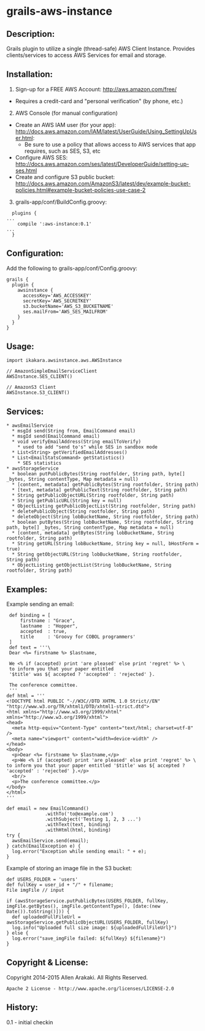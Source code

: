 # grails-aws-instance

Description:
--------------
Grails plugin to utilize a single (thread-safe) AWS Client Instance.  Provides
clients/services to access AWS Services for email and storage.

Installation:
--------------

1. Sign-up for a FREE AWS Account: http://aws.amazon.com/free/
  * Requires a credit-card and "personal verification" (by phone, etc.)
2. AWS Console (for manual configuration)
  * Create an AWS IAM user (for your app): http://docs.aws.amazon.com/IAM/latest/UserGuide/Using_SettingUpUser.html:
    * Be sure to use a policy that allows access to AWS services that app requires, such as SES, S3, etc
  * Configure AWS SES: http://docs.aws.amazon.com/ses/latest/DeveloperGuide/setting-up-ses.html
  * Create and configure S3 public bucket: http://docs.aws.amazon.com/AmazonS3/latest/dev/example-bucket-policies.html#example-bucket-policies-use-case-2
3. grails-app/conf/BuildConfig.groovy:
```
  plugins {
...
    compile ':aws-instance:0.1'
...
  }
```

Configuration:
--------------

Add the following to grails-app/conf/Config.groovy:
```
grails {
  plugin {
    awsinstance {
      accessKey='AWS_ACCESSKEY'
      secretKey='AWS_SECRETKEY'
      s3.bucketName='AWS_S3_BUCKETNAME'
      ses.mailFrom='AWS_SES_MAILFROM'
    }
  }
}
```

Usage:
--------------
```
import ikakara.awsinstance.aws.AWSInstance

// AmazonSimpleEmailServiceClient
AWSInstance.SES_CLIENT()

// AmazonS3 Client
AWSInstance.S3_CLIENT()
```

Services:
--------------
```
* awsEmailService
  * msgId send(String from, EmailCommand email)
  * msgId send(EmailCommand email)
  * void verifyEmailAddress(String emailToVerify)
    * used to add "send to's" while SES in sandbox mode
  * List<String> getVerifiedEmailAddresses()
  * List<EmailStatsCommand> getStatistics()
    * SES statistics
* awsStorageService
  * boolean putPublicBytes(String rootfolder, String path, byte[] _bytes, String contentType, Map metadata = null)
  * [content, metadata] getPublicBytes(String rootfolder, String path)
  * [text, metadata] getPublicText(String rootfolder, String path)
  * String getPublicObjectURL(String rootfolder, String path)
  * String getPublicURL(String key = null)
  * ObjectListing getPublicObjectList(String rootfolder, String path)
  * deletePublicObject(String rootfolder, String path)
  * deleteObject(String lobBucketName, String rootfolder, String path)
  * boolean putBytes(String lobBucketName, String rootfolder, String path, byte[] _bytes, String contentType, Map metadata = null)
  * [content, metadata] getBytes(String lobBucketName, String rootfolder, String path)
  * String getURL(String lobBucketName, String key = null, bHostForm = true)
  * String getObjectURL(String lobBucketName, String rootfolder, String path)
  * ObjectListing getObjectList(String lobBucketName, String rootfolder, String path)
```

Examples:
--------------
Example sending an email:
```
 def binding = [
     firstname : "Grace",
     lastname  : "Hopper",
     accepted  : true,
     title     : 'Groovy for COBOL programmers'
 ]
 def text = '''\
 Dear <%= firstname %> $lastname,

 We <% if (accepted) print 'are pleased' else print 'regret' %> \
 to inform you that your paper entitled
 '$title' was ${ accepted ? 'accepted' : 'rejected' }.

 The conference committee.
 '''
def html = '''
<!DOCTYPE html PUBLIC "-//W3C//DTD XHTML 1.0 Strict//EN" "http://www.w3.org/TR/xhtml1/DTD/xhtml1-strict.dtd">
<html xmlns="http://www.w3.org/1999/xhtml" xmlns="http://www.w3.org/1999/xhtml">
<head>
  <meta http-equiv="Content-Type" content="text/html; charset=utf-8" />
  <meta name="viewport" content="width=device-width" />
</head>
<body>
  <p>Dear <%= firstname %> $lastname,</p>
  <p>We <% if (accepted) print 'are pleased' else print 'regret' %> \
to inform you that your paper entitled '$title' was ${ accepted ? 'accepted' : 'rejected' }.</p>
  <br/>
  <p>The conference committee.</p>
</body>
</html>
'''

def email = new EmailCommand()
              .withTo('to@example.com')
              .withSubject('Testing 1, 2, 3 ...')
              .withText(text, binding)
              .withHtml(html, binding)
try {
  awsEmailService.send(email);
} catch(EmailException e) {
  log.error("Exception while sending email: " + e);
}
```

Example of storing an image file in the S3 bucket:
```
def USERS_FOLDER = 'users'
def fullKey = user_id + "/" + filename;
File imgFile // input

if (awsStorageService.putPublicBytes(USERS_FOLDER, fullKey, imgFile.getBytes(), imgFile.getContentType(), [date:(new Date()).toString()])) {
  def uploadedFullFileUrl = awsStorageService.getPublicObjectURL(USERS_FOLDER, fullKey)
  log.info("Uploaded full size image: ${uploadedFullFileUrl}")
} else {
  log.error("save_imgFile failed: ${fullKey} ${filename}")
}
```

Copyright & License:
--------------
Copyright 2014-2015 Allen Arakaki.  All Rights Reserved.

```
Apache 2 License - http://www.apache.org/licenses/LICENSE-2.0
```

History:
--------------
0.1 - initial checkin